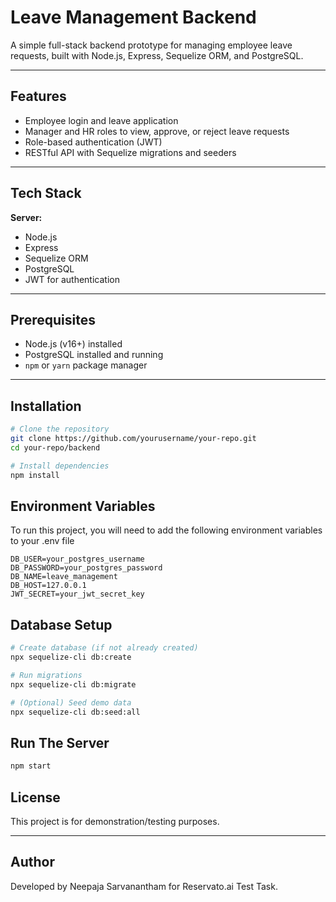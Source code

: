 
# Leave Management Backend

A simple full-stack backend prototype for managing employee leave requests, built with Node.js, Express, Sequelize ORM, and PostgreSQL.

---

## Features

- Employee login and leave application  
- Manager and HR roles to view, approve, or reject leave requests  
- Role-based authentication (JWT)  
- RESTful API with Sequelize migrations and seeders 

---

## Tech Stack

**Server:** 
- Node.js  
- Express  
- Sequelize ORM  
- PostgreSQL  
- JWT for authentication  

---

## Prerequisites

- Node.js (v16+) installed  
- PostgreSQL installed and running  
- `npm` or `yarn` package manager 

---

## Installation

```bash
# Clone the repository
git clone https://github.com/yourusername/your-repo.git
cd your-repo/backend

# Install dependencies
npm install
```
    
## Environment Variables

To run this project, you will need to add the following environment variables to your .env file

```env
DB_USER=your_postgres_username
DB_PASSWORD=your_postgres_password
DB_NAME=leave_management
DB_HOST=127.0.0.1
JWT_SECRET=your_jwt_secret_key
```

## Database Setup

```bash
# Create database (if not already created)
npx sequelize-cli db:create

# Run migrations
npx sequelize-cli db:migrate

# (Optional) Seed demo data
npx sequelize-cli db:seed:all
```

## Run The Server

```bash
npm start

```

## License

This project is for demonstration/testing purposes.

---

## Author

Developed by Neepaja Sarvanantham for Reservato.ai Test Task.
